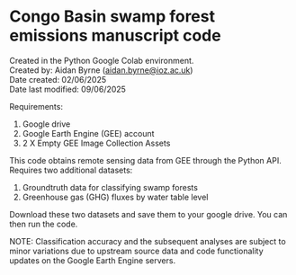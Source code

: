 # Congo Basin swamp forest emissions manuscript code
Created in the Python Google Colab environment.  
Created by: Aidan Byrne (aidan.byrne@ioz.ac.uk)  
Date created: 02/06/2025  
Date last modified: 09/06/2025

Requirements:
1) Google drive
2) Google Earth Engine (GEE) account
3) 2 X Empty GEE Image Collection Assets

This code obtains remote sensing data from GEE through the Python API. Requires two additional datasets:
1) Groundtruth data for classifying swamp forests
2) Greenhouse gas (GHG) fluxes by water table level

Download these two datasets and save them to your google drive. You can then run the code.  

NOTE: Classification accuracy and the subsequent analyses are subject to minor variations due to upstream source data and code functionality updates on the Google Earth Engine servers.

